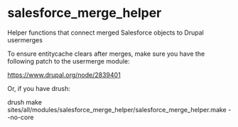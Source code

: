 # salesforce_merge_helper
Helper functions that connect merged Salesforce objects to Drupal usermerges

To ensure entitycache clears after merges, make sure you have the following
patch to the usermerge module:

https://www.drupal.org/node/2839401

Or, if you have drush:

drush make sites/all/modules/salesforce_merge_helper/salesforce_merge_helper.make --no-core
